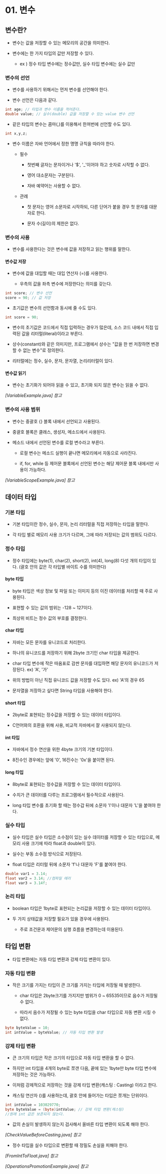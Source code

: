 # 01. 변수
## 변수란?

* 변수는 값을 저장할 수 있는 메모리의 공간을 의미한다.

* 변수에는 한 가지 타입의 값만 저장할 수 있다.
    * ex ) 정수 타입 변수에는 정수값만, 실수 타입 변수에는 실수 값만

### 변수의 선언

* 변수를 사용하기 위해서는 먼저 변수를 선언해야 한다.

* 변수 선언은 다음과 같다.

```java
int age; // 타입과 변수 이름을 적어준다.
double value; // 실수(double) 값을 저장할 수 있는 value 변수 선언
```

* 같은 타입의 변수는 콤마(,)를 이용해서 한꺼번에 선언할 수도 있다.
```java
int x,y,z;
```

* 변수 이름은 자바 언어에서 정한 명명 규칙을 따라야 한다.

    * 필수

        * 첫번째 글자는 문자이거나 '$', '_'이어야 하고 숫자로 시작할 수 없다.
        
        * 영어 대소문자는 구분된다.
        
        * 자바 예약어는 사용할 수 없다.
    
    * 관례
    
        * 첫 문자는 영어 소문자로 시작하되, 다른 단어가 붙을 경우 첫 문자를 대문자로 한다.
    
        * 문자 수(길이)의 제한은 없다.

### 변수의 사용

* 변수를 사용한다는 것은 변수에 값을 저장하고 읽는 행위를 말한다.

#### 변수값 저장

* 변수에 값을 대입할 때는 대입 연산자 (=)를 사용한다.

    * 우측의 값을 좌측 변수에 저장한다는 의미를 갖는다.

```java
int score; // 변수 선언
score = 90; // 값 저장
```

* 초기값은 변수의 선언함과 동시에 줄 수도 있다.
```java
int score = 90;
```

* 변수의 초기값은 코드에서 직접 입력하는 경우가 많은데, 소스 코드 내에서 직접 입력된 값을 리터럴(literal)이라고 부른다.

* 상수(constant)와 같은 의미지만, 프로그램에서 상수는 "값을 한 번 저장하면 변경할 수 없는 변수"로 정의한다.

* 리터럴에는 정수, 실수, 문자, 문자열, 논리리터럴이 있다.

#### 변수값 읽기

* 변수는 초기화가 되어야 읽을 수 있고, 초기화 되지 않은 변수는 읽을 수 없다.

_[VariableExample.java] 참고_

### 변수의 사용 범위

* 변수는 중괄호 {} 블록 내에서 선언되고 사용된다.

* 중괄호 블록은 클래스, 생성자, 메소드에서 사용된다.

* 메소드 내에서 선언된 변수를 로컬 변수라고 부른다.

    * 로컬 변수는 메소드 실행이 끝나면 메모리에서 자동으로 사라진다.

    * if, for, while 등 제어문 블록에서 선언된 변수는 해당 제어문 블록 내에서만 사용이 가능하다.

_[VariableScopeExample.java] 참고_

## 데이터 타입

### 기본 타입

* 기본 타입이란 정수, 실수, 문자, 논리 리터럴을 직접 저장하는 타입을 말한다.

* 각 타입 별로 메모리 사용 크기가 다르며, 그에 따라 저장되는 값의 범위도 다르다.

### 정수 타입

* 정수 타입에는 byte(1), char(2), short(2), int(4), long(8) 다섯 개의 타입이 있다. (괄호 안의 값은 각 타입별 바이트 수를 의미한다)

#### byte 타입

* byte 타입은 색상 정보 및 파일 또는 이미지 등의 이진 데이터를 처리할 때 주로 사용된다.

* 표현할 수 있는 값의 범위는 -128 ~ 127이다.

* 최상위 비트는 정수 값의 부호를 결정한다.

#### char 타입

* 자바는 모든 문자를 유니코드로 처리한다.

* 하나의 유니코드를 저장하기 위해 2byte 크기인 char 타입을 제공한다.

* char 타입 변수에 작은 따옴표로 감싼 문자를 대입하면 해당 문자의 유니코드가 저장된다. ex) 'A', '가'

* 위의 방법이 아닌 직접 유니코드 값을 저장할 수도 있다. ex) 'A'의 경우 65

* 문자열을 저장하고 싶다면 String 타입을 사용해야 한다.

#### short 타입

* 2byte로 표현되는 정수값을 저장할 수 있는 데이터 타입이다.

* C언어와의 호환을 위해 사용, 비교적 자바에서 잘 사용되지 않는다.

#### int 타입

* 자바에서 정수 연산을 위한 4byte 크기의 기본 타입이다.

* 8진수인 경우에는 앞에 '0', 16진수는 '0x'을 붙이면 된다.

#### long 타입

* 8byte로 표현되는 정수값을 저장할 수 있는 데이터 타입이다.

* 수치가 큰 데이터를 다루는 프로그램에서 필수적으로 사용된다.

* long 타입 변수를 초기화 할 때는 정수갑 뒤에 소문자 'l'이나 대문자 'L'을 붙여야 한다.

### 실수 타입

* 실수 타입은 실수 타입은 소수점이 있는 실수 데이터를 저장할 수 있는 타입으로, 메모리 사용 크기에 따라 float과 double이 있다.

* 실수는 부동 소수점 방식으로 저장된다.

* float 타입은 리터럴 뒤에 소문자 'f'나 대문자 'F'를 붙여야 한다.

```java
double var1 = 3.14;
float var2 = 3.14; //컴파일 에러
float var3 = 3.14f;
```

### 논리 타입
 
* boolean 타입은 1byte로 표현되는 논리값을 저장할 수 있는 데이터 타입이다.

* 두 가지 상태값을 저장할 필요가 있을 경우에 사용된다.

    * 주로 조건문과 제어문의 실행 흐름을 변경하는데 이용된다.

## 타입 변환

* 타입 변환에는 자동 타입 변환과 강제 타입 변환이 있다.

### 자동 타입 변환

* 작은 크기를 가지는 타입이 큰 크기를 가지는 타입에 저장될 때 발생한다.

    * char 타입은 2byte크기를 가지지만 범위가 0 ~ 65535이므로 음수가 저장될 수 없다.

    * 따라서 음수가 저장될 수 있는 byte 타입을 char 타입으로 자동 변환 시킬 수 없다.

```java
byte byteValue = 10;
int intValue = byteValue; // 자동 타입 변환 발생
```

### 강제 타입 변환

* 큰 크기의 타입은 작은 크기의 타입으로 자동 타입 변환을 할 수 없다.

* 하지만 int 타입을 4개의 byte로 쪼갠 다음, 끝에 있는 1byte만 byte 타입 변수에 저장하는 것은 가능하다.

* 이처럼 강제적으로 저장하는 것을 강제 타입 변환(캐스팅 : Casting) 이라고 한다.

* 캐스팅 연산자 ()를 사용하는데, 괄호 안에 들어가는 타입은 쪼개는 단위이다.

```java
int intValue = 103029770;
byte byteValue = (byte)intValue; // 강제 타입 변환(캐스팅)
//원래 int 값은 보존되지 않는다.
```

* 값의 손실이 발생하지 않는지 검사해서 올바른 타입 변환이 되도록 해야 한다.

_[CheckValueBeforeCasting.java] 참고_

* 정수 타입을 실수 타입으로 변환할 때 정밀도 손실을 피해야 한다.

_[FromIntToFloat.java] 참고_


_[OperationsPromotionExample.java] 참고_
